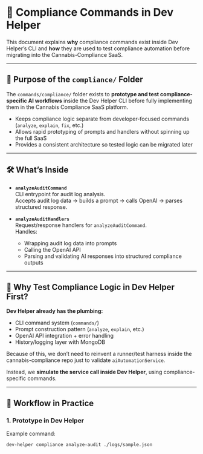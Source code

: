 # 🧩 Compliance Commands in Dev Helper

This document explains **why** compliance commands exist inside Dev Helper’s CLI and **how** they are used to test compliance automation before migrating into the Cannabis-Compliance SaaS.

---

## 📂 Purpose of the `compliance/` Folder
The `commands/compliance/` folder exists to **prototype and test compliance-specific AI workflows** inside the Dev Helper CLI before fully implementing them in the Cannabis Compliance SaaS platform.

- Keeps compliance logic separate from developer-focused commands (`analyze`, `explain`, `fix`, etc.)
- Allows rapid prototyping of prompts and handlers without spinning up the full SaaS
- Provides a consistent architecture so tested logic can be migrated later

---

## 🛠️ What’s Inside
- **`analyzeAuditCommand`**  
  CLI entrypoint for audit log analysis.  
  Accepts audit log data → builds a prompt → calls OpenAI → parses structured response.

- **`analyzeAuditHandlers`**  
  Request/response handlers for `analyzeAuditCommand`.  
  Handles:
  - Wrapping audit log data into prompts
  - Calling the OpenAI API
  - Parsing and validating AI responses into structured compliance outputs

---

## 🧪 Why Test Compliance Logic in Dev Helper First?

**Dev Helper already has the plumbing:**
- CLI command system (`commands/`)
- Prompt construction pattern (`analyze`, `explain`, etc.)
- OpenAI API integration + error handling
- History/logging layer with MongoDB

Because of this, we don’t need to reinvent a runner/test harness inside the cannabis-compliance repo just to validate `aiAutomationService`.

Instead, we **simulate the service call inside Dev Helper**, using compliance-specific commands.  

---

## 🔗 Workflow in Practice

### 1. Prototype in Dev Helper
Example command:

```bash
dev-helper compliance analyze-audit ./logs/sample.json
